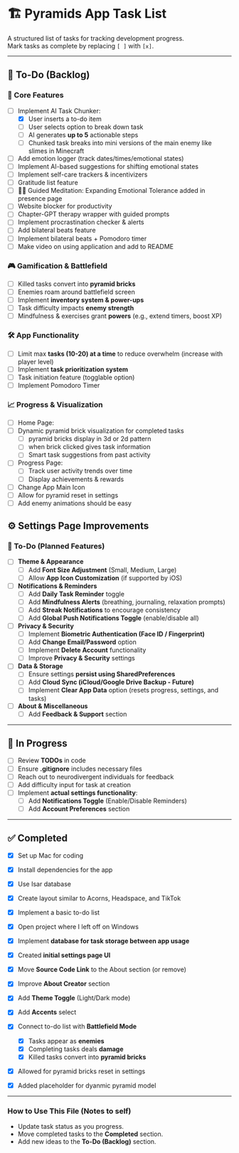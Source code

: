# 🏗️ Pyramids App Task List

A structured list of tasks for tracking development progress.  
Mark tasks as complete by replacing `[ ]` with `[x]`.

---

## 📝 To-Do (Backlog)
### 🚀 Core Features
- [ ] Implement AI Task Chunker:
  - [x] User inserts a to-do item
  - [ ] User selects option to break down task
  - [ ] AI generates **up to 5** actionable steps
  - [ ] Chunked task breaks into mini versions of the main enemy like slimes in Minecraft
- [ ] Add emotion logger (track dates/times/emotional states)
- [ ] Implement AI-based suggestions for shifting emotional states
- [ ] Implement self-care trackers & incentivizers
- [ ] Gratitude list feature
- [ ] 🧘‍♂️ Guided Meditation: Expanding Emotional Tolerance added in presence page
- [ ] Website blocker for productivity
- [ ] Chapter-GPT therapy wrapper with guided prompts
- [ ] Implement procrastination checker & alerts
- [ ] Add bilateral beats feature
- [ ] Implement bilateral beats + Pomodoro timer
- [ ] Make video on using application and add to README

### 🎮 Gamification & Battlefield
  - [ ] Killed tasks convert into **pyramid bricks**
  - [ ] Enemies roam around battlefield screen
- [ ] Implement **inventory system & power-ups**
- [ ] Task difficulty impacts **enemy strength**
- [ ] Mindfulness & exercises grant **powers** (e.g., extend timers, boost XP)

### 🛠️ App Functionality
- [ ] Limit max **tasks (10-20) at a time** to reduce overwhelm (increase with player level)
- [ ] Implement **task prioritization system**
- [ ] Task initiation feature (togglable option)
- [ ] Implement Pomodoro Timer

### 📈 Progress & Visualization
- [ ] Home Page:
- [ ] Dynamic pyramid brick visualization for completed tasks
  - [ ] pyramid bricks display in 3d or 2d pattern
  - [ ] when brick clicked gives task information
  - [ ] Smart task suggestions from past activity
- [ ] Progress Page:
  - [ ] Track user activity trends over time
  - [ ] Display achievements & rewards
- [ ] Change App Main Icon
- [ ] Allow for pyramid reset in settings
- [ ] Add enemy animations should be easy

## ⚙️ Settings Page Improvements
### 🚀 To-Do (Planned Features)
- [ ] **Theme & Appearance**
  - [ ] Add **Font Size Adjustment** (Small, Medium, Large)
  - [ ] Allow **App Icon Customization** (if supported by iOS)
- [ ] **Notifications & Reminders**
  - [ ] Add **Daily Task Reminder** toggle
  - [ ] Add **Mindfulness Alerts** (breathing, journaling, relaxation prompts)
  - [ ] Add **Streak Notifications** to encourage consistency
  - [ ] Add **Global Push Notifications Toggle** (enable/disable all)
- [ ] **Privacy & Security**
  - [ ] Implement **Biometric Authentication (Face ID / Fingerprint)**
  - [ ] Add **Change Email/Password** option
  - [ ] Implement **Delete Account** functionality
  - [ ] Improve **Privacy & Security** settings
- [ ] **Data & Storage**
  - [ ] Ensure settings **persist using SharedPreferences**
  - [ ] Add **Cloud Sync (iCloud/Google Drive Backup - Future)**
  - [ ] Implement **Clear App Data** option (resets progress, settings, and tasks)
- [ ] **About & Miscellaneous**
  - [ ] Add **Feedback & Support** section

---

## 🚧 In Progress
- [ ] Review **TODOs** in code
- [ ] Ensure **.gitignore** includes necessary files
- [ ] Reach out to neurodivergent individuals for feedback
- [ ] Add difficulty input for task at creation
- [ ] Implement **actual settings functionality**:
  - [ ] Add **Notifications Toggle** (Enable/Disable Reminders)
  - [ ] Add **Account Preferences** section

---

## ✅ Completed
- [x] Set up Mac for coding
- [x] Install dependencies for the app
- [x] Use Isar database
- [x] Create layout similar to Acorns, Headspace, and TikTok
- [x] Implement a basic to-do list
- [x] Open project where I left off on Windows
- [x] Implement **database for task storage between app usage**
- [x] Created **initial settings page UI**
- [x] Move **Source Code Link** to the About section (or remove)
- [x] Improve **About Creator** section
- [x] Add **Theme Toggle** (Light/Dark mode)
- [x] Add **Accents** select
- [x] Connect to-do list with **Battlefield Mode**
  - [x] Tasks appear as **enemies**
  - [x] Completing tasks deals **damage**
  - [x] Killed tasks convert into **pyramid bricks**
- [x] Allowed for pyramid bricks reset in settings
- [x] Added placeholder for dyanmic pyramid model






---

### **How to Use This File (Notes to self)**
- Update task status as you progress.
- Move completed tasks to the **Completed** section.
- Add new ideas to the **To-Do (Backlog)** section.
